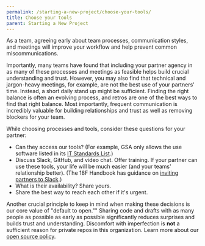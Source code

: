```yaml
---
permalink: /starting-a-new-project/choose-your-tools/
title: Choose your tools
parent: Starting a New Project
---
```

As a team, agreeing early about team processes, communication styles, and meetings will improve your workflow and help prevent common miscommunications.

Importantly, many teams have found that including your partner agency in as many of these processes and meetings as feasible helps build crucial understanding and trust. However, you may also find that technical and jargon-heavy meetings, for example, are not the best use of your partners' time. Instead, a short daily stand up might be sufficient. Finding the right balance is often an evolving process, and retros are one of the best ways to find that right balance. Most importantly, frequent communication is incredibly valuable for building relationships and trust as well as removing blockers for your team.

While choosing processes and tools, consider these questions for your partner:

- Can they access our tools? (For example, GSA only allows the use software listed in its [IT Standards List](https://ea.gsa.gov/EAWEB/#!/itstandards).)
- Discuss Slack, GitHub, and video chat. Offer training. If your partner can use these tools, your life will be much easier (and your teams' relationship better). (The 18F Handbook has guidance on [inviting partners to Slack](https://handbook.18f.gov/slack/#external-collaborators).)
- What is their availability? Share yours.
- Share the best way to reach each other if it's urgent.

Another crucial principle to keep in mind when making these decisions is our core value of "default to open."" Sharing code and drafts with as many people as possible as early as possible significantly reduces surprises and builds trust and understanding. Discomfort with imperfection is **not** a sufficient reason for private repos in this organization. Learn more about our [open source policy](https://18f.gsa.gov/open-source-policy/).
